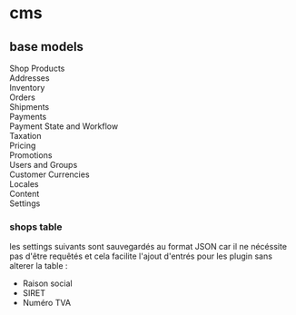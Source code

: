 cms
===


## base models
Shop
Products  
Addresses  
Inventory  
Orders  
Shipments  
Payments  
Payment State and Workflow  
Taxation  
Pricing  
Promotions  
Users and Groups  
Customer
Currencies  
Locales  
Content  
Settings  


### shops table

les settings suivants sont sauvegardés au format JSON car il ne nécéssite pas d'être requêtés et cela facilite l'ajout d'entrés pour les plugin sans alterer la table :
- Raison social
- SIRET
- Numéro TVA
